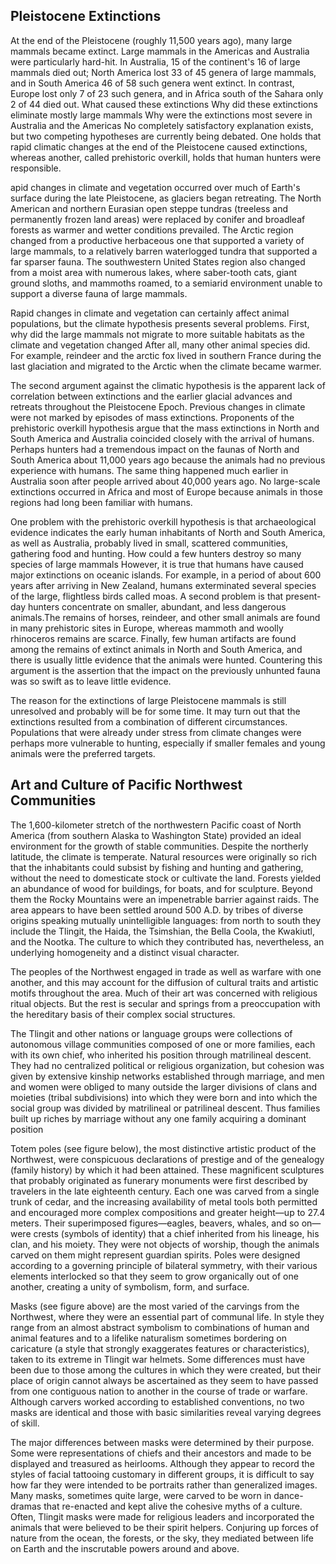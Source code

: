 ## Pleistocene Extinctions

At the end of the Pleistocene (roughly 11,500 years ago), many large mammals became extinct. Large mammals in the Americas and Australia were particularly hard-hit. In Australia, 15 of the continent's 16 of large mammals died out; North America lost 33 of 45 genera of large mammals, and in South America 46 of 58 such genera went extinct. In contrast, Europe lost only 7 of 23 such genera, and in Africa south of the Sahara only 2 of 44 died out. What caused these extinctions Why did these extinctions eliminate mostly large mammals Why were the extinctions most severe in Australia and the Americas No completely satisfactory explanation exists, but two competing hypotheses are currently being debated. One holds that rapid climatic changes at the end of the Pleistocene caused extinctions, whereas another, called prehistoric overkill, holds that human hunters were responsible.

apid changes in climate and vegetation occurred over much of Earth's surface during the late Pleistocene, as glaciers began retreating. The North American and northern Eurasian open steppe tundras (treeless and permanently frozen land areas) were replaced by conifer and broadleaf forests as warmer and wetter conditions prevailed. The Arctic region changed from a productive herbaceous one that supported a variety of large mammals, to a relatively barren waterlogged tundra that supported a far sparser fauna. The southwestern United States region also changed from a moist area with numerous lakes, where saber-tooth cats, giant ground sloths, and mammoths roamed, to a semiarid environment unable to support a diverse fauna of large mammals.

Rapid changes in climate and vegetation can certainly affect animal populations, but the climate hypothesis presents several problems. First, why did the large mammals not migrate to more suitable habitats as the climate and vegetation changed After all, many other animal species did. For example, reindeer and the arctic fox lived in southern France during the last glaciation and migrated to the Arctic when the climate became warmer.

The second argument against the climatic hypothesis is the apparent lack of correlation between extinctions and the earlier glacial advances and retreats throughout the Pleistocene Epoch. Previous changes in climate were not marked by episodes of mass extinctions. Proponents of the prehistoric overkill hypothesis argue that the mass extinctions in North and South America and Australia coincided closely with the arrival of humans. Perhaps hunters had a tremendous impact on the faunas of North and South America about 11,000 years ago because the animals had no previous experience with humans. The same thing happened much earlier in Australia soon after people arrived about 40,000 years ago. No large-scale extinctions occurred in Africa and most of Europe because animals in those regions had long been familiar with humans.

One problem with the prehistoric overkill hypothesis is that archaeological evidence indicates the early human inhabitants of North and South America, as well as Australia, probably lived in small, scattered communities, gathering food and hunting. How could a few hunters destroy so many species of large mammals However, it is true that humans have caused major extinctions on oceanic islands. For example, in a period of about 600 years after arriving in New Zealand, humans exterminated several species of the large, flightless birds called moas. A second problem is that present-day hunters concentrate on smaller, abundant, and less dangerous animals.The remains of horses, reindeer, and other small animals are found in many prehistoric sites in Europe, whereas mammoth and woolly rhinoceros remains are scarce. Finally, few human artifacts are found among the remains of extinct animals in North and South America, and there is usually little evidence that the animals were hunted. Countering this argument is the assertion that the impact on the previously unhunted fauna was so swift as to leave little evidence.

The reason for the extinctions of large Pleistocene mammals is still unresolved and probably will be for some time. It may turn out that the extinctions resulted from a combination of different circumstances. Populations that were already under stress from climate changes were perhaps more vulnerable to hunting, especially if smaller females and young animals were the preferred targets.

## Art and Culture of Pacific Northwest Communities

The 1,600-kilometer stretch of the northwestern Pacific coast of North America (from southern Alaska to Washington State) provided an ideal environment for the growth of stable communities. Despite the northerly latitude, the climate is temperate. Natural resources were originally so rich that the inhabitants could subsist by fishing and hunting and gathering, without the need to domesticate stock or cultivate the land. Forests yielded an abundance of wood for buildings, for boats, and for sculpture. Beyond them the Rocky Mountains were an impenetrable barrier against raids. The area appears to have been settled around 500 A.D. by tribes of diverse origins speaking mutually unintelligible languages: from north to south they include the Tlingit, the Haida, the Tsimshian, the Bella Coola, the Kwakiutl, and the Nootka. The culture to which they contributed has, nevertheless, an underlying homogeneity and a distinct visual character.

The peoples of the Northwest engaged in trade as well as warfare with one another, and this may account for the diffusion of cultural traits and artistic motifs throughout the area. Much of their art was concerned with religious ritual objects. But the rest is secular and springs from a preoccupation with the hereditary basis of their complex social structures.

The Tlingit and other nations or language groups were collections of autonomous village communities composed of one or more families, each with its own chief, who inherited his position through matrilineal descent. They had no centralized political or religious organization, but cohesion was given by extensive kinship networks established through marriage, and men and women were obliged to many outside the larger divisions of clans and moieties (tribal subdivisions) into which they were born and into which the social group was divided by matrilineal or patrilineal descent. Thus families built up riches by marriage without any one family acquiring a dominant position

Totem poles (see figure below), the most distinctive artistic product of the Northwest, were conspicuous declarations of prestige and of the genealogy (family history) by which it had been attained. These magnificent sculptures that probably originated as funerary monuments were first described by travelers in the late eighteenth century. Each one was carved from a single trunk of cedar, and the increasing availability of metal tools both permitted and encouraged more complex compositions and greater height—up to 27.4 meters. Their superimposed figures—eagles, beavers, whales, and so on—were crests (symbols of identity) that a chief inherited from his lineage, his clan, and his moiety. They were not objects of worship, though the animals carved on them might represent guardian spirits. Poles were designed according to a governing principle of bilateral symmetry, with their various elements interlocked so that they seem to grow organically out of one another, creating a unity of symbolism, form, and surface.

Masks (see figure above) are the most varied of the carvings from the Northwest, where they were an essential part of communal life. In style they range from an almost abstract symbolism to combinations of human and animal features and to a lifelike naturalism sometimes bordering on caricature (a style that strongly exaggerates features or characteristics), taken to its extreme in Tlingit war helmets. Some differences must have been due to those among the cultures in which they were created, but their place of origin cannot always be ascertained as they seem to have passed from one contiguous nation to another in the course of trade or warfare. Although carvers worked according to established conventions, no two masks are identical and those with basic similarities reveal varying degrees of skill.

The major differences between masks were determined by their purpose. Some were representations of chiefs and their ancestors and made to be displayed and treasured as heirlooms. Although they appear to record the styles of facial tattooing customary in different groups, it is difficult to say how far they were intended to be portraits rather than generalized images. Many masks, sometimes quite large, were carved to be worn in dance-dramas that re-enacted and kept alive the cohesive myths of a culture. Often, Tlingit masks were made for religious leaders and incorporated the animals that were believed to be their spirit helpers. Conjuring up forces of nature from the ocean, the forests, or the sky, they mediated between life on Earth and the inscrutable powers around and above.